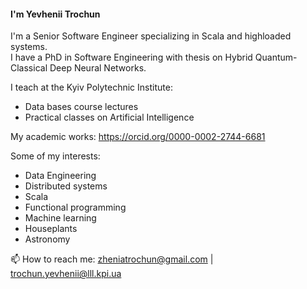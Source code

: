 #### I'm Yevhenii Trochun 
  
I'm a Senior Software Engineer specializing in Scala and highloaded systems.  
I have a PhD in Software Engineering with thesis on Hybrid Quantum-Classical Deep Neural Networks.

I teach at the Kyiv Polytechnic Institute:  
  - Data bases course lectures  
  - Practical classes on Artificial Intelligence  
  
My academic works: https://orcid.org/0000-0002-2744-6681  
  
Some of my interests:  
  - Data Engineering  
  - Distributed systems  
  - Scala  
  - Functional programming  
  - Machine learning  
  - Houseplants  
  - Astronomy  

📫 How to reach me: zheniatrochun@gmail.com | trochun.yevhenii@lll.kpi.ua  
